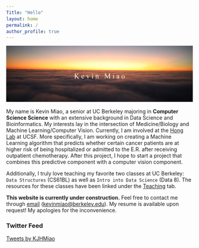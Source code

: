 ```yaml
---
Title: "Hello"
layout: home
permalink: /
author_profile: true
---
```


![alttext](/AV3A4033.JPG)

My name is Kevin Miao, a senior at UC Berkeley majoring in **Computer Science Science** with an extensive background in Data Science and Bioinformatics. My interests lay in the intersection of Medicine/Biology and Machine Learning/Computer Vision. Currently, I am involved at the [Hong Lab](https://honglab.ucsf.edu/#team) at UCSF. More specifically, I am working on creating a Machine Learning algorithm that predicts whether certain cancer patients are at higher risk of being hospitalized or admitted to the E.R. after receiving outpatient chemotherapy. After this project, I hope to start a project that combines this predictive component with a computer vision component.

Additionally, I truly love teaching my favorite two classes at UC Berkeley: `Data Structures` (CS61BL) as well as `Intro into Data Science` (Data 8). The resources for these classes have been linked under the [Teaching](/teach) tab.

**This website is currently under construction.** Feel free to contact me through [email](mailto:kevinmiao@berkeley.edu) (kevinmiao@berkeley.edu). My resume is available upon request! My apologies for the inconvenience.


### Twitter Feed

<a class="twitter-timeline" data-width="500" data-height="300" href="https://twitter.com/KJHMiao?ref_src=twsrc%5Etfw">Tweets by KJHMiao</a> <script async src="https://platform.twitter.com/widgets.js" charset="utf-8"></script>
